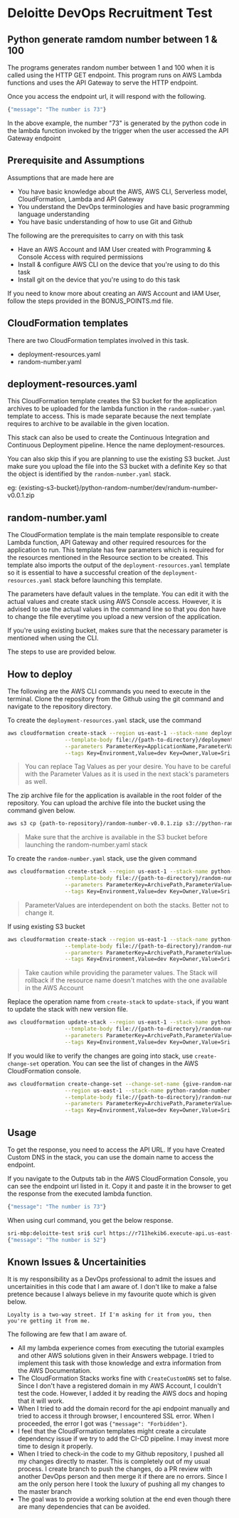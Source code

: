 # Deloitte DevOps Recruitment Test

## Python generate ramdom number between 1 & 100

The programs generates random number between 1 and 100 when it is called using the HTTP GET endpoint. This program runs on AWS Lambda functions and uses the API Gateway to serve the HTTP endpoint.

Once you access the endpoint url, it will respond with the following.

```bash
{"message": "The number is 73"}
```

In the above example, the number "73" is generated by the python code in the lambda function invoked by the trigger when the user accessed the API Gateway endpoint

## Prerequisite and Assumptions

Assumptions that are made here are
* You have basic knowledge about the AWS, AWS CLI, Serverless model, CloudFormation, Lambda and API Gateway
* You understand the DevOps terminologies and have basic programming language understanding
* You have basic understanding of how to use Git and Github

The following are the prerequisites to carry on with this task
* Have an AWS Account and IAM User created with Programming & Console Access with required permissions
* Install & configure AWS CLI on the device that you're using to do this task
* Install git on the device that you're using to do this task

If you need to know more about creating an AWS Account and IAM User, follow the steps provided in the BONUS_POINTS.md file.

## CloudFormation templates

There are two CloudFormation templates involved in this task.

* deployment-resources.yaml
* random-number.yaml

## deployment-resources.yaml
This CloudFormation template creates the S3 bucket for the application archives to be uploaded for the lambda function in the `random-number.yaml` template to access. This is made separate because the next template requires to archive to be available in the given location.

This stack can also be used to create the Continuous Integration and Continuous Deployment pipeline. Hence the name deployment-resources.

You can also skip this if you are planning to use the existing S3 bucket. Just make sure you upload the file into the S3 bucket with a definite Key so that the object is identified by the `random-number.yaml` stack.

eg: {existing-s3-bucket}/python-random-number/dev/randum-number-v0.0.1.zip

## random-number.yaml
The CloudFormation template is the main template responsible to create Lambda function, API Gateway and other required resources for the application to run. This template has few parameters which is required for the resources mentioned in the Resource section to be created. This template also imports the output of the `deployment-resources.yaml` template so it is essential to have a successful creation of the `deployment-resources.yaml` stack before launching this template.

The parameters have default values in the template. You can edit it with the actual values and create stack using AWS Console access. However, it is advised to use the actual values in the command line so that you don have to change the file everytime you upload a new version of the application.

If you're using existing bucket, makes sure that the necessary parameter is mentioned when using the CLI.

The steps to use are provided below.

## How to deploy

The following are the AWS CLI commands you need to execute in the terminal. Clone the repository from the Github using the git command and navigate to the repository directory.

To create the `deployment-resources.yaml` stack, use the command
```bash
aws cloudformation create-stack --region us-east-1 --stack-name deployment-resources \
                  --template-body file://{path-to-directory}/deployment-resources.yaml \
                  --parameters ParameterKey=ApplicationName,ParameterValue=python-random-number \
                  --tags Key=Environment,Value=dev Key=Owner,Value=Sri
```
> You can replace Tag Values as per your desire. You have to be careful with the Parameter Values as it is used in the next stack's parameters as well.

The zip archive file for the application is available in the root folder of the repository. You can upload the archive file into the bucket using the command given below.

```bash
aws s3 cp {path-to-repository}/random-number-v0.0.1.zip s3://python-random-number/dev/ --region us-east-1
```

> Make sure that the archive is available in the S3 bucket before launching the random-number.yaml stack

To create the `random-number.yaml` stack, use the given command

```bash
aws cloudformation create-stack --region us-east-1 --stack-name python-random-number \
                  --template-body file://{path-to-directory}/random-number.yaml \
                  --parameters ParameterKey=ArchivePath,ParameterValue=dev ParameterKey=ArchiveFile,ParameterValue=random-number-v0.0.1.zip ParameterKey=ResourceStack,ParameterValue=deployment-resources \
                  --tags Key=Environment,Value=dev Key=Owner,Value=Sri
```

> ParameterValues are interdependent on both the stacks. Better not to change it.

If using existing S3 bucket

```bash
aws cloudformation create-stack --region us-east-1 --stack-name python-random-number \
                  --template-body file://{path-to-directory}/random-number.yaml \
                  --parameters ParameterKey=ArchivePath,ParameterValue=python-random-number/dev ParameterKey=ArchiveFile,ParameterValue=random-number-v0.0.1.zip ParameterKey=ExistingS3Bucket,ParameterValue={S3-Bucket-Name} \
                  --tags Key=Environment,Value=dev Key=Owner,Value=Sri
```

> Take caution while providing the parameter values.
> The Stack will rollback if the resource name doesn't matches with the one available in the AWS Account

Replace the operation name from `create-stack` to `update-stack`, if you want to update the stack with new version file.

```bash
aws cloudformation update-stack --region us-east-1 --stack-name python-random-number \
                  --template-body file://{path-to-directory}/random-number.yaml \
                  --parameters ParameterKey=ArchivePath,ParameterValue=dev ParameterKey=ArchiveFile,ParameterValue=random-number-v0.0.2.zip ParameterKey=ResourceStack,ParameterValue=deployment-resources \
                  --tags Key=Environment,Value=dev Key=Owner,Value=Sri
```

If you would like to verify the changes are going into stack, use `create-change-set` operation. You can see the list of changes in the AWS CloudFormation console.

```bash
aws cloudformation create-change-set --change-set-name {give-random-name-here} \
                  --region us-east-1 --stack-name python-random-number \
                  --template-body file://{path-to-directory}/random-number.yaml \
                  --parameters ParameterKey=ArchivePath,ParameterValue=dev ParameterKey=ArchiveFile,ParameterValue=random-number-v0.0.2.zip ParameterKey=ResourceStack,ParameterValue=deployment-resources \
                  --tags Key=Environment,Value=dev Key=Owner,Value=Sri
```

## Usage

To get the response, you need to access the API URL. If you have Created Custom DNS in the stack, you can use the domain name to access the endpoint.

If you navigate to the Outputs tab in the AWS CloudFormation Console, you can see the endpoint url listed in it. Copy it and paste it in the browser to get the response from the executed lambda function.

```bash
{"message": "The number is 73"}
```

When using curl command, you get the below response.

```bash
sri-mbp:deloitte-test sri$ curl https://r711hekib6.execute-api.us-east-1.amazonaws.com/dev/
{"message": "The number is 52"}
```

## Known Issues & Uncertainities
It is my responsibility as a DevOps professional to admit the issues and uncertainities in this code that I am aware of. I don't like to make a false pretence because I always believe in my favourite quote which is given below.

```
Loyalty is a two-way street. If I'm asking for it from you, then you're getting it from me.
```

The following are few that I am aware of.

* All my lambda experience comes from executing the tutorial examples and other AWS solutions given in their Answers webpage. I tried to implement this task with those knowledge and extra information from the AWS Documentation.
* The CloudFormation Stacks works fine with `CreateCustomDNS` set to false. Since I don't have a registered domain in my AWS Account, I couldn't test the code. However, I added it by reading the AWS docs and hoping that it will work.
* When I tried to add the domain record for the api endpoint manually and tried to access it through browser, I encountered SSL error. When I proceeded, the error I got was `{"message": "Forbidden"}`.
* I feel that the CloudFormation templates might create a circulate dependency issue if we try to add the CI-CD pipeline. I may invest more time to design it properly.
* When I tried to check-in the code to my Github repository, I pushed all my changes directly to master. This is completely out of my usual process. I create branch to push the changes, do a PR review with another DevOps person and then merge it if there are no errors. Since I am the only person here I took the luxury of pushing all my changes to the master branch
* The goal was to provide a working solution at the end even though there are many dependencies that can be avoided.
